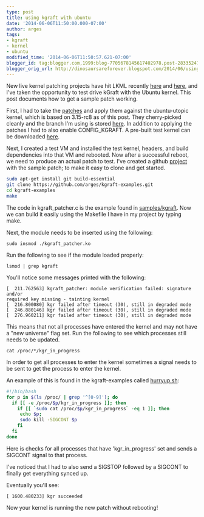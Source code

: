 ```yaml
---
type: post
title: using kgraft with ubuntu
date: '2014-06-06T11:50:00.000-07:00'
author: arges
tags:
- kgraft
- kernel
- ubuntu
modified_time: '2014-06-06T11:50:57.621-07:00'
blogger_id: tag:blogger.com,1999:blog-7705678145617402978.post-2833524714529676554
blogger_orig_url: http://dinosaursareforever.blogspot.com/2014/06/using-kgraft-with-ubuntu.html
---
```


New live kernel patching projects have hit LKML recently [here][1] and
[here][2], and I've taken the opportunity to test drive kGraft with the Ubuntu
kernel. This post documents how to get a sample patch working.

First, I had to take the [patches][3] and apply them against the
ubuntu-utopic kernel, which is based on 3.15-rc8 as of this post. They
cherry-picked cleanly and the branch I'm using is stored [here][4]. In addition
to applying the patches I had to also enable CONFIG_KGRAFT. A pre-built test
kernel can be downloaded [here][5].

Next, I created a test VM and installed the test kernel, headers, and build
dependencies into that VM and rebooted. Now after a successful reboot, we need
to produce an actual patch to test. I've created a github [project][6] with the
sample patch; to make it easy to clone and get started.

~~~bash
sudo apt-get install git build-essential
git clone https://github.com/arges/kgraft-examples.git
cd kgraft-examples
make
~~~

The code in kgraft_patcher.c is the example found in [samples/kgraft][7]. Now we
can build it easily using the Makefile I have in my project by typing make.

Next, the module needs to be inserted using the following:

~~~
sudo insmod ./kgraft_patcher.ko
~~~

Run the following to see if the module loaded properly:

~~~
lsmod | grep kgraft
~~~

You'll notice some messages printed with the following:

~~~
[  211.762563] kgraft_patcher: module verification failed: signature and/or
required key missing - tainting kernel
[  216.800080] kgr failed after timeout (30), still in degraded mode
[  246.880146] kgr failed after timeout (30), still in degraded mode
[  276.960211] kgr failed after timeout (30), still in degraded mode
~~~

This means that not all processes have entered the kernel and may not have a
"new universe" flag set.  Run the following to see which processes still needs
to be updated.

~~~
cat /proc/*/kgr_in_progress
~~~

In order to get all processes to enter the kernel sometimes a signal needs to be
sent to get the process to enter the kernel.

An example of this is found in the kgraft-examples called [hurryup.sh][6]:

~~~bash
#!/bin/bash
for p in $(ls /proc/ | grep '^[0-9]'); do
  if [[ -e /proc/$p/kgr_in_progress ]]; then
    if [[ `sudo cat /proc/$p/kgr_in_progress` -eq 1 ]]; then
     echo $p;
     sudo kill -SIGCONT $p
    fi
  fi
done
~~~

Here is checks for all processes that have 'kgr_in_progress' set and sends a
SIGCONT signal to that process. 

I've noticed that I had to also send a SIGSTOP followed by a SIGCONT to finally
get everything synced up.

Eventually you'll see:

~~~
[ 1600.480233] kgr succeeded
~~~

Now your kernel is running the new patch without rebooting!

[1]: https://lkml.org/lkml/2014/4/30/477
[2]: https://lkml.org/lkml/2014/5/1/273
[3]: https://git.kernel.org/cgit/linux/kernel/git/jirislaby/kgraft.git/
[4]: http://zinc.ubuntu.com/git?p=arges/ubuntu-utopic.git;a=shortlog;h=refs/heads/kgraft-utopic
[5]: http://people.canonical.com/~arges/kgraft-utopic/
[6]: https://github.com/arges/kgraft-examples
[7]: https://git.kernel.org/cgit/linux/kernel/git/jirislaby/kgraft.git/tree/samples/kgraft/kgraft_patcher.c?h=kgraft
[8]: https://git.kernel.org/cgit/linux/kernel/git/jirislaby/kgraft.git/tree/tools/kgraft/create-stub.sh?h=kgraft


